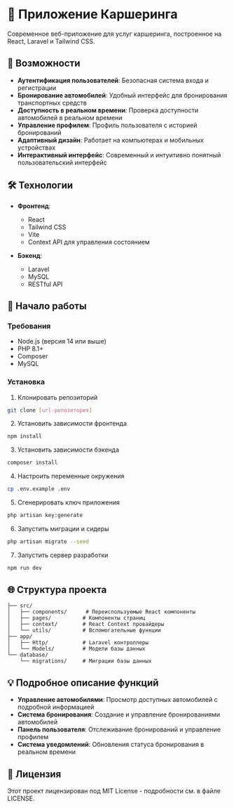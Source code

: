 # 🚗 Приложение Каршеринга

Современное веб-приложение для услуг каршеринга, построенное на React, Laravel и Tailwind CSS.

## 🌟 Возможности

- **Аутентификация пользователей**: Безопасная система входа и регистрации
- **Бронирование автомобилей**: Удобный интерфейс для бронирования транспортных средств
- **Доступность в реальном времени**: Проверка доступности автомобилей в реальном времени
- **Управление профилем**: Профиль пользователя с историей бронирований
- **Адаптивный дизайн**: Работает на компьютерах и мобильных устройствах
- **Интерактивный интерфейс**: Современный и интуитивно понятный пользовательский интерфейс

## 🛠 Технологии

- **Фронтенд**:
  - React
  - Tailwind CSS
  - Vite
  - Context API для управления состоянием

- **Бэкенд**:
  - Laravel
  - MySQL
  - RESTful API

## 🚀 Начало работы

### Требования
- Node.js (версия 14 или выше)
- PHP 8.1+
- Composer
- MySQL

### Установка

1. Клонировать репозиторий
```bash
git clone [url-репозитория]
```

2. Установить зависимости фронтенда
```bash
npm install
```

3. Установить зависимости бэкенда
```bash
composer install
```

4. Настроить переменные окружения
```bash
cp .env.example .env
```

5. Сгенерировать ключ приложения
```bash
php artisan key:generate
```

6. Запустить миграции и сидеры
```bash
php artisan migrate --seed
```

7. Запустить сервер разработки
```bash
npm run dev
```

## 🌐 Структура проекта

```
├── src/
│   ├── components/      # Переиспользуемые React компоненты
│   ├── pages/          # Компоненты страниц
│   ├── context/        # React Context провайдеры
│   └── utils/          # Вспомогательные функции
├── app/
│   ├── Http/           # Laravel контроллеры
│   └── Models/         # Модели базы данных
└── database/
    └── migrations/     # Миграции базы данных
```

## 💡 Подробное описание функций

- **Управление автомобилями**: Просмотр доступных автомобилей с подробной информацией
- **Система бронирования**: Создание и управление бронированиями автомобилей
- **Панель пользователя**: Отслеживание бронирований и управление профилем
- **Система уведомлений**: Обновления статуса бронирования в реальном времени


## 📝 Лицензия

Этот проект лицензирован под MIT License - подробности см. в файле LICENSE.

